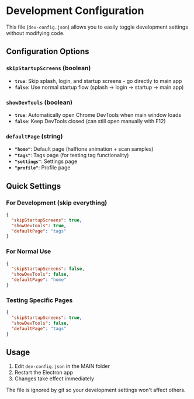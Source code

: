 # Development Configuration

This file (`dev-config.json`) allows you to easily toggle development settings without modifying code.

## Configuration Options

### `skipStartupScreens` (boolean)
- **`true`**: Skip splash, login, and startup screens - go directly to main app
- **`false`**: Use normal startup flow (splash → login → startup → main app)

### `showDevTools` (boolean)  
- **`true`**: Automatically open Chrome DevTools when main window loads
- **`false`**: Keep DevTools closed (can still open manually with F12)

### `defaultPage` (string)
- **`"home"`**: Default page (halftone animation + scan samples)
- **`"tags"`**: Tags page (for testing tag functionality)
- **`"settings"`**: Settings page
- **`"profile"`**: Profile page

## Quick Settings

### For Development (skip everything)
```json
{
  "skipStartupScreens": true,
  "showDevTools": true,
  "defaultPage": "tags"
}
```

### For Normal Use
```json
{
  "skipStartupScreens": false,
  "showDevTools": false,
  "defaultPage": "home"
}
```

### Testing Specific Pages
```json
{
  "skipStartupScreens": true,
  "showDevTools": false,
  "defaultPage": "tags"
}
```

## Usage

1. Edit `dev-config.json` in the MAIN folder
2. Restart the Electron app
3. Changes take effect immediately

The file is ignored by git so your development settings won't affect others.